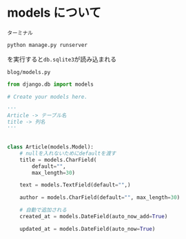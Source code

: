 # models について

`ターミナル`

```bash
python manage.py runserver
```

を実行すると`db.sqlite3`が読み込まれる

`blog/models.py`

```python
from django.db import models

# Create your models here.

'''
Article -> テーブル名
title -> 列名
'''


class Article(models.Model):
    # nullを入れないためにdefaultを渡す
    title = models.CharField(
        default="",
        max_length=30)

    text = models.TextField(default="",)

    author = models.CharField(default="", max_length=30)

    # 自動で追加される
    created_at = models.DateField(auto_now_add=True)

    updated_at = models.DateField(auto_now=True)

```
